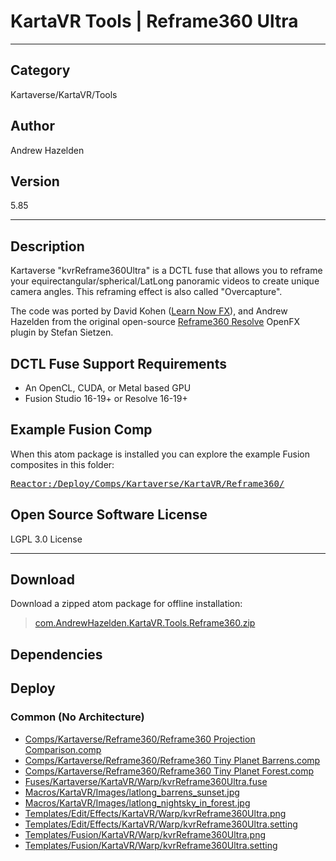# KartaVR Tools | Reframe360 Ultra
___

## Category
Kartaverse/KartaVR/Tools

## Author
Andrew Hazelden

## Version
5.85

___

## Description
<p>Kartaverse "kvrReframe360Ultra" is a DCTL fuse that allows you to reframe your equirectangular/spherical/LatLong panoramic videos to create unique camera angles. This reframing effect is also called "Overcapture".</p>

<p>The code was ported by David Kohen (<a href="https://www.youtube.com/LearnNowFX">Learn Now FX</a>), and Andrew Hazelden from the original open-source <a href="https://github.com/stefsietz/reframe360resolve">Reframe360 Resolve</a> OpenFX plugin by Stefan Sietzen.</p>

<h2>DCTL Fuse Support Requirements</h2>

<ul>
<li>An OpenCL, CUDA, or Metal based GPU</li>
<li>Fusion Studio 16-19+ or Resolve 16-19+</li>
</ul>

<h2>Example Fusion Comp</h2>
<p>When this atom package is installed you can explore the example Fusion composites in this folder:</p>

<pre><a href="file://Reactor:/Deploy/Comps/Kartaverse/KartaVR/Reframe360/">Reactor:/Deploy/Comps/Kartaverse/KartaVR/Reframe360/</a></pre>

<h2>Open Source Software License</h2>
<p>LGPL 3.0 License</p>


___

## Download

Download a zipped atom package for offline installation:
> [com.AndrewHazelden.KartaVR.Tools.Reframe360.zip](https://gitlab.com/WeSuckLess/Reactor/-/archive/master/Reactor-master.zip?path=Atoms/com.AndrewHazelden.KartaVR.Tools.Reframe360)  

## Dependencies

## Deploy

### Common (No Architecture)

<ul>
<li><a href="https://gitlab.com/WeSuckLess/Reactor/-/blob/master/Atoms/com.AndrewHazelden.KartaVR.Tools.Reframe360/Comps/Kartaverse/Reframe360/Reframe360 Projection Comparison.comp?ref_type=heads">Comps/Kartaverse/Reframe360/Reframe360 Projection Comparison.comp</a></li>
<li><a href="https://gitlab.com/WeSuckLess/Reactor/-/blob/master/Atoms/com.AndrewHazelden.KartaVR.Tools.Reframe360/Comps/Kartaverse/Reframe360/Reframe360 Tiny Planet Barrens.comp?ref_type=heads">Comps/Kartaverse/Reframe360/Reframe360 Tiny Planet Barrens.comp</a></li>
<li><a href="https://gitlab.com/WeSuckLess/Reactor/-/blob/master/Atoms/com.AndrewHazelden.KartaVR.Tools.Reframe360/Comps/Kartaverse/Reframe360/Reframe360 Tiny Planet Forest.comp?ref_type=heads">Comps/Kartaverse/Reframe360/Reframe360 Tiny Planet Forest.comp</a></li>
<li><a href="https://gitlab.com/WeSuckLess/Reactor/-/blob/master/Atoms/com.AndrewHazelden.KartaVR.Tools.Reframe360/Fuses/Kartaverse/KartaVR/Warp/kvrReframe360Ultra.fuse?ref_type=heads">Fuses/Kartaverse/KartaVR/Warp/kvrReframe360Ultra.fuse</a></li>
<li><a href="https://gitlab.com/WeSuckLess/Reactor/-/blob/master/Atoms/com.AndrewHazelden.KartaVR.Tools.Reframe360/Macros/KartaVR/Images/latlong_barrens_sunset.jpg?ref_type=heads">Macros/KartaVR/Images/latlong_barrens_sunset.jpg</a></li>
<li><a href="https://gitlab.com/WeSuckLess/Reactor/-/blob/master/Atoms/com.AndrewHazelden.KartaVR.Tools.Reframe360/Macros/KartaVR/Images/latlong_nightsky_in_forest.jpg?ref_type=heads">Macros/KartaVR/Images/latlong_nightsky_in_forest.jpg</a></li>
<li><a href="https://gitlab.com/WeSuckLess/Reactor/-/blob/master/Atoms/com.AndrewHazelden.KartaVR.Tools.Reframe360/Templates/Edit/Effects/KartaVR/Warp/kvrReframe360Ultra.png?ref_type=heads">Templates/Edit/Effects/KartaVR/Warp/kvrReframe360Ultra.png</a></li>
<li><a href="https://gitlab.com/WeSuckLess/Reactor/-/blob/master/Atoms/com.AndrewHazelden.KartaVR.Tools.Reframe360/Templates/Edit/Effects/KartaVR/Warp/kvrReframe360Ultra.setting?ref_type=heads">Templates/Edit/Effects/KartaVR/Warp/kvrReframe360Ultra.setting</a></li>
<li><a href="https://gitlab.com/WeSuckLess/Reactor/-/blob/master/Atoms/com.AndrewHazelden.KartaVR.Tools.Reframe360/Templates/Fusion/KartaVR/Warp/kvrReframe360Ultra.png?ref_type=heads">Templates/Fusion/KartaVR/Warp/kvrReframe360Ultra.png</a></li>
<li><a href="https://gitlab.com/WeSuckLess/Reactor/-/blob/master/Atoms/com.AndrewHazelden.KartaVR.Tools.Reframe360/Templates/Fusion/KartaVR/Warp/kvrReframe360Ultra.setting?ref_type=heads">Templates/Fusion/KartaVR/Warp/kvrReframe360Ultra.setting</a></li>
</ul>
